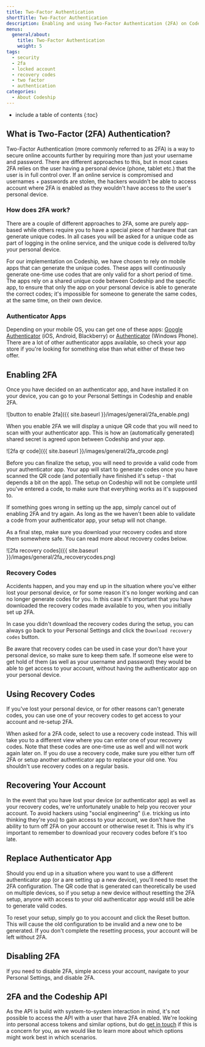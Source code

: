 ```yaml
---
title: Two-Factor Authentication
shortTitle: Two-Factor Authentication
description: Enabling and using Two-Factor Authentication (2FA) on Codeship
menus:
  general/about:
    title: Two-Factor Authentication
    weight: 5
tags:
  - security
  - 2fa
  - locked account
  - recovery codes
  - two factor
  - authentication
categories:
  - About Codeship
---
```


* include a table of contents
{:toc}

## What is Two-Factor (2FA) Authentication?

Two-Factor Authentication (more commonly referred to as 2FA) is a way to secure online accounts further by requiring more than just your username and password. There are different approaches to this, but in most cases 2FA relies on the user having a personal device (phone, tablet etc.) that the user is in full control over. If an online service is compromised and usernames + passwords are stolen, the hackers wouldn't be able to access account where 2FA is enabled as they wouldn't have access to the user's personal device.

### How does 2FA work?

There are a couple of different approaches to 2FA, some are purely app-based while others require you to have a special piece of hardware that can generate unique codes. 
In all cases you will be asked for a unique code as part of logging in the online service, and the unique code is delivered to/by your personal device.

For our implementation on Codeship, we have chosen to rely on mobile apps that can generate the unique codes. These apps will continuously generate one-time use codes that are only valid for a short period of time. The apps rely on a shared unique code between Codeship and the specific app, to ensure that only the app on your personal device is able to generate the correct codes; it's impossible for someone to generate the same codes, at the same time, on their own device.

### Authenticator Apps

Depending on your mobile OS, you can get one of these apps: [Google Authenticator](https://support.google.com/accounts/answer/1066447) (iOS, Android, Blackberry) or [Authenticator](https://www.microsoft.com/en-us/store/p/authenticator/9wzdncrfj3rj) (Windows Phone). 
There are a lot of other authenticator apps available, so check your app store if you're looking for something else than what either of these two offer.

## Enabling 2FA

Once you have decided on an authenticator app, and have installed it on your device, you can go to your Personal Settings in Codeship and enable 2FA.

![button to enable 2fa]({{ site.baseurl }}/images/general/2fa_enable.png)

When you enable 2FA we will display a unique QR code that you will need to scan with your authenticator app. This is how an (automatically generated) shared secret is agreed upon between Codeship and your app.

![2fa qr code]({{ site.baseurl }}/images/general/2fa_qrcode.png)

Before you can finalize the setup, you will need to provide a valid code from your authenticator app. Your app will start to generate codes once you have scanned the QR code (and potentially have finished it's setup - that depends a bit on the app). The setup on Codeship will not be complete until you've entered a code, to make sure that everything works as it's supposed to.

If something goes wrong in setting up the app, simply cancel out of enabling 2FA and try again. As long as the we haven't been able to validate a code from your authenticator app, your setup will not change.

As a final step, make sure you download your recovery codes and store them somewhere safe. You can read more about recovery codes below.

![2fa recovery codes]({{ site.baseurl }}/images/general/2fa_recoverycodes.png)

### Recovery Codes

Accidents happen, and you may end up in the situation where you've either lost your personal device, or for some reason it's no longer working and can no longer generate codes for you. In this case it's important that you have downloaded the recovery codes made available to you, when you initially set up 2FA.

In case you didn't download the recovery codes during the setup, you can always go back to your Personal Settings and click the `Download recovery codes` button.

Be aware that recovery codes can be used in case your don't have your personal device, so make sure to keep them safe. If someone else were to get hold of them (as well as your username and password) they would be able to get access to your account, without having the authenticator app on your personal device.

## Using Recovery Codes

If you've lost your personal device, or for other reasons can't generate codes, you can use one of your recovery codes to get access to your account and re-setup 2FA. 

When asked for a 2FA code, select to use a recovery code instead. This will take you to a different view where you can enter one of your recovery codes. Note that these codes are one-time use as well and will not work again later on. If you do use a recovery code, make sure you either turn off 2FA or setup another authenticator app to replace your old one. You shouldn't use recovery codes on a regular basis.

## Recovering Your Account

In the event that you have lost your device (or authenticator app) as well as your recovery codes, we're unfortunately unable to help you recover your account. To avoid hackers using "social engineering" (i.e. tricking us into thinking they're you) to gain access to your account, we don't have the ability to turn off 2FA on your account or otherwise reset it.
This is why it's important to remember to download your recovery codes before it's too late.

## Replace Authenticator App

Should you end up in a situation where you want to use a different authenticator app (or a are setting up a new device), you'll need to reset the 2FA configuration. The QR code that is generated can theoretically be used on multiple devices, so if you setup a new device without resetting the 2FA setup, anyone with access to your old authenticator app would still be able to generate valid codes.

To reset your setup, simply go to you account and click the Reset button. This will cause the old configuration to be invalid and a new one to be generated. If you don't complete the resetting process, your account will be left without 2FA.

## Disabling 2FA

If you need to disable 2FA, simple access your account, navigate to your Personal Settings, and disable 2FA.

## 2FA and the Codeship API

As the API is build with system-to-system interaction in mind, it's not possible to access the API with a user that have 2FA enabled. We're looking into personal access tokens and similar options, but do [get in touch](mailto:support@codeship.com) if this is a concern for you, as we would like to learn more about which options might work best in which scenarios.